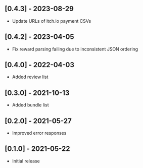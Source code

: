 ## [0.4.3] - 2023-08-29

- Update URLs of itch.io payment CSVs

## [0.4.2] - 2023-04-05

- Fix reward parsing failing due to inconsistent JSON ordering

## [0.4.0] - 2022-04-03

- Added review list

## [0.3.0] - 2021-10-13

- Added bundle list

## [0.2.0] - 2021-05-27

- Improved error responses

## [0.1.0] - 2021-05-22

- Initial release
